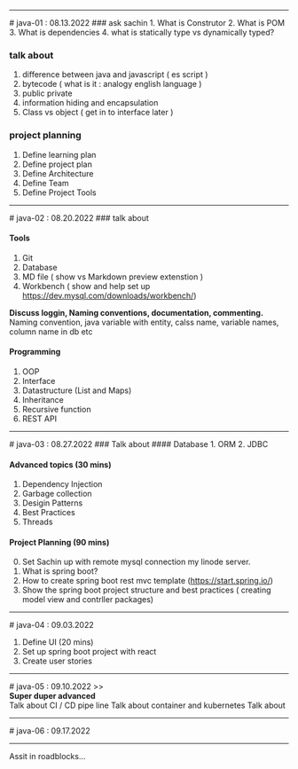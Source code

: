 <hr/>
# java-01 : 08.13.2022
### ask sachin
1. What is Construtor
2. What is POM
3. What is dependencies
4. what is statically type vs dynamically typed?

### talk about
1. difference between java and javascript ( es script )
2. bytecode ( what is it : analogy english language )
3. public private
4. information hiding and encapsulation
5. Class vs object ( get in to interface later )

### project planning
1. Define learning plan
2. Define project plan
3. Define Architecture
4. Define Team
5. Define Project Tools

<hr/>
# java-02 : 08.20.2022
### talk about

#### Tools

1. Git
2. Database
3. MD file ( show vs Markdown preview extenstion )
4. Workbench ( show and help set up https://dev.mysql.com/downloads/workbench/)

<strong>Discuss loggin, Naming conventions, documentation, commenting. </strong>
Naming convention, java variable with entity, calss name, variable names, column name in db etc

#### Programming

1. OOP
2. Interface
3. Datastructure (List and Maps)
4. Inheritance
5. Recursive function
6. REST API

<hr/>
# java-03 : 08.27.2022
### Talk about
#### Database 
1. ORM
2. JDBC

#### Advanced topics (30 mins)

1. Dependency Injection
2. Garbage collection
3. Desigin Patterns
4. Best Practices
5. Threads


#### Project Planning (90 mins)

0. Set Sachin up with remote mysql connection my linode server.
1. What is spring boot?
2. How to create spring boot rest mvc template (https://start.spring.io/)
3. Show the spring boot project structure and best practices ( creating model view and contrller packages)


<hr/>
# java-04 : 09.03.2022

1. Define UI (20 mins)
2. Set up spring boot project with react
3. Create user stories

<hr/>
# java-05 : 09.10.2022
>><br><strong>Super duper advanced</strong></br> 
Talk about CI / CD pipe line 
Talk about container and kubernetes
Talk about 



<hr/>
# java-06 : 09.17.2022
<hr/>
Assit in roadblocks...